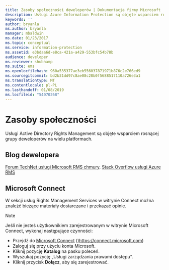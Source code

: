 ```yaml
---
title: Zasoby społeczności deweloperów | Dokumentacja firmy Microsoft
description: Usługi Azure Information Protection są objęte wsparciem rosnącej grupy deweloperów na wielu platformach.
keywords: ''
author: bryanla
ms.author: bryanla
manager: mbaldwin
ms.date: 01/23/2017
ms.topic: conceptual
ms.service: information-protection
ms.assetid: e3bdaa6d-e8ca-421a-a429-553bfc54b78b
audience: developer
ms.reviewer: shubhamp
ms.suite: ems
ms.openlocfilehash: 960a535377ae3eb556037871971b876c2e766ed9
ms.sourcegitcommit: bd2b31dd97c8ae08c28b0f5688517110a726e3a1
ms.translationtype: MT
ms.contentlocale: pl-PL
ms.lasthandoff: 01/08/2019
ms.locfileid: "54070268"
---
```

# <a name="community-resources"></a>Zasoby społeczności

Usługi Active Directory Rights Management są objęte wsparciem rosnącej grupy deweloperów na wielu platformach.

## <a name="developers-blog"></a>Blog dewelopera
[Forum TechNet usługi Microsoft RMS chmury](https://social.technet.microsoft.com/Forums/en-US/home?forum=rmscloud).
[Stack Overflow usługi Azure RMS](https://stackoverflow.com/search?q=Azure+RMS)

## <a name="microsoft-connect"></a>Microsoft Connect
W sekcji usług Rights Management Services w witrynie Connect można znaleźć bieżące materiały dostarczane i przekazać opinie.

> [!NOTE]
>
>Jeśli nie jesteś użytkownikiem zarejestrowanym w witrynie Microsoft Connect, wykonaj następujące czynności:
>
>-   Przejdź do [Microsoft Connect](https://connect.microsoft.com) ()https://connect.microsoft.com)
>-   Zaloguj się przy użyciu konta Microsoft.
>-   Kliknij pozycję **Katalog** na pasku poleceń.
>-   Wyszukaj pozycję „Usługi zarządzania prawami dostępu”.
>-   Kliknij przycisk **Dołącz**, aby się zarejestrować.
